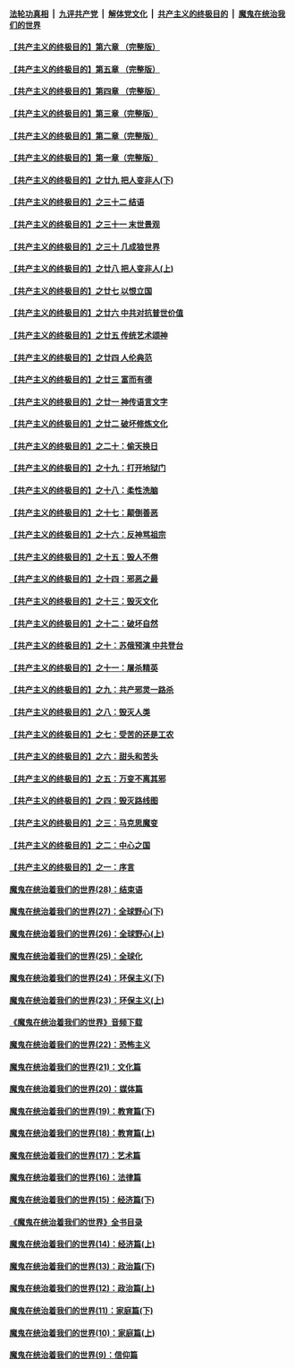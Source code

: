 ####  [法轮功真相](../../../../basic/blob/master/README.md?t=08281813) &nbsp;|&nbsp; [九评共产党](../../../../9ping.md/blob/master/README.md?t=08281813) &nbsp;|&nbsp; [解体党文化](../../../../jtdwh.md/blob/master/README.md?t=08281813)  &nbsp;|&nbsp; [共产主义的终极目的](../../../../gczydzjmd.md/blob/master/README.md?t=08281813) &nbsp;|&nbsp; [魔鬼在统治我们的世界](../../../../mgztzwmdsj.md/blob/master/README.md?t=08281813) 

#### [【共产主义的终极目的】第六章 （完整版）](../pages/nsc422/n11428913.md?t=08281813) 

#### [【共产主义的终极目的】第五章 （完整版）](../pages/nsc422/n11428912.md?t=08281813) 

#### [【共产主义的终极目的】第四章 （完整版）](../pages/nsc422/n11428907.md?t=08281813) 

#### [【共产主义的终极目的】第三章（完整版）](../pages/nsc422/n11428848.md?t=08281813) 

#### [【共产主义的终极目的】第二章（完整版）](../pages/nsc422/n11428831.md?t=08281813) 

#### [【共产主义的终极目的】第一章（完整版）](../pages/nsc422/n11417651.md?t=08281813) 

#### [【共产主义的终极目的】之廿九 把人变非人(下)](../pages/nsc422/n11344140.md?t=08281813) 

#### [【共产主义的终极目的】之三十二 结语](../pages/nsc422/n11360535.md?t=08281813) 

#### [【共产主义的终极目的】之三十一 末世景观](../pages/nsc422/n11351129.md?t=08281813) 

#### [【共产主义的终极目的】之三十 几成狼世界](../pages/nsc422/n11348280.md?t=08281813) 

#### [【共产主义的终极目的】之廿八 把人变非人(上)](../pages/nsc422/n11340492.md?t=08281813) 

#### [【共产主义的终极目的】之廿七 以恨立国](../pages/nsc422/n11336944.md?t=08281813) 

#### [【共产主义的终极目的】之廿六 中共对抗普世价值](../pages/nsc422/n11324785.md?t=08281813) 

#### [【共产主义的终极目的】之廿五 传统艺术颂神](../pages/nsc422/n11296396.md?t=08281813) 

#### [【共产主义的终极目的】之廿四 人伦典范](../pages/nsc422/n11296397.md?t=08281813) 

#### [【共产主义的终极目的】之廿三 富而有德](../pages/nsc422/n11283598.md?t=08281813) 

#### [【共产主义的终极目的】之廿一 神传语言文字](../pages/nsc422/n11263265.md?t=08281813) 

#### [【共产主义的终极目的】之廿二 破坏修炼文化](../pages/nsc422/n11245728.md?t=08281813) 

#### [【共产主义的终极目的】之二十：偷天换日](../pages/nsc422/n11238846.md?t=08281813) 

#### [【共产主义的终极目的】之十九：打开地狱门](../pages/nsc422/n11206376.md?t=08281813) 

#### [【共产主义的终极目的】之十八：柔性洗脑](../pages/nsc422/n11199994.md?t=08281813) 

#### [【共产主义的终极目的】之十七：颠倒善恶](../pages/nsc422/n11179782.md?t=08281813) 

#### [【共产主义的终极目的】之十六：反神骂祖宗](../pages/nsc422/n11166798.md?t=08281813) 

#### [【共产主义的终极目的】之十五：毁人不倦](../pages/nsc422/n11166792.md?t=08281813) 

#### [【共产主义的终极目的】之十四：邪恶之最](../pages/nsc422/n11150249.md?t=08281813) 

#### [【共产主义的终极目的】之十三：毁灭文化](../pages/nsc422/n11135227.md?t=08281813) 

#### [【共产主义的终极目的】之十二：破坏自然](../pages/nsc422/n11135214.md?t=08281813) 

#### [【共产主义的终极目的】之十：苏俄预演 中共登台](../pages/nsc422/n11118424.md?t=08281813) 

#### [【共产主义的终极目的】之十一：屠杀精英](../pages/nsc422/n11118442.md?t=08281813) 

#### [【共产主义的终极目的】之九：共产邪灵一路杀](../pages/nsc422/n11114139.md?t=08281813) 

#### [【共产主义的终极目的】之八：毁灭人类](../pages/nsc422/n11108503.md?t=08281813) 

#### [【共产主义的终极目的】之七：受苦的还是工农](../pages/nsc422/n11101809.md?t=08281813) 

#### [【共产主义的终极目的】之六：甜头和苦头](../pages/nsc422/n11096971.md?t=08281813) 

#### [【共产主义的终极目的】之五：万变不离其邪](../pages/nsc422/n11091285.md?t=08281813) 

#### [【共产主义的终极目的】之四：毁灭路线图](../pages/nsc422/n11086284.md?t=08281813) 

#### [【共产主义的终极目的】之三：马克思魔变](../pages/nsc422/n11061941.md?t=08281813) 

#### [【共产主义的终极目的】之二：中心之国](../pages/nsc422/n11047728.md?t=08281813) 

#### [【共产主义的终极目的】之一：序言](../pages/nsc422/n11086077.md?t=08281813) 

#### [魔鬼在统治着我们的世界(28)：结束语](../pages/nsc422/n10936246.md?t=08281813) 

#### [魔鬼在统治着我们的世界(27)：全球野心(下)](../pages/nsc422/n10928319.md?t=08281813) 

#### [魔鬼在统治着我们的世界(26)：全球野心(上)](../pages/nsc422/n10900318.md?t=08281813) 

#### [魔鬼在统治着我们的世界(25)：全球化](../pages/nsc422/n10788205.md?t=08281813) 

#### [魔鬼在统治着我们的世界(24)：环保主义(下)](../pages/nsc422/n10695307.md?t=08281813) 

#### [魔鬼在统治着我们的世界(23)：环保主义(上)](../pages/nsc422/n10688613.md?t=08281813) 

#### [《魔鬼在统治着我们的世界》音频下载](../pages/nsc422/n10635553.md?t=08281813) 

#### [魔鬼在统治着我们的世界(22)：恐怖主义](../pages/nsc422/n10614727.md?t=08281813) 

#### [魔鬼在统治着我们的世界(21)：文化篇](../pages/nsc422/n10597706.md?t=08281813) 

#### [魔鬼在统治着我们的世界(20)：媒体篇](../pages/nsc422/n10586579.md?t=08281813) 

#### [魔鬼在统治着我们的世界(19)：教育篇(下)](../pages/nsc422/n10564808.md?t=08281813) 

#### [魔鬼在统治着我们的世界(18)：教育篇(上)](../pages/nsc422/n10526970.md?t=08281813) 

#### [魔鬼在统治着我们的世界(17)：艺术篇](../pages/nsc422/n10499093.md?t=08281813) 

#### [魔鬼在统治着我们的世界(16)：法律篇](../pages/nsc422/n10485969.md?t=08281813) 

#### [魔鬼在统治着我们的世界(15)：经济篇(下)](../pages/nsc422/n10469975.md?t=08281813) 

#### [《魔鬼在统治着我们的世界》全书目录](../pages/nsc422/n10464261.md?t=08281813) 

#### [魔鬼在统治着我们的世界(14)：经济篇(上)](../pages/nsc422/n10457370.md?t=08281813) 

#### [魔鬼在统治着我们的世界(13)：政治篇(下)](../pages/nsc422/n10448270.md?t=08281813) 

#### [魔鬼在统治着我们的世界(12)：政治篇(上)](../pages/nsc422/n10444576.md?t=08281813) 

#### [魔鬼在统治着我们的世界(11)：家庭篇(下)](../pages/nsc422/n10440961.md?t=08281813) 

#### [魔鬼在统治着我们的世界(10)：家庭篇(上)](../pages/nsc422/n10435448.md?t=08281813) 

#### [魔鬼在统治着我们的世界(9)：信仰篇](../pages/nsc422/n10432159.md?t=08281813) 

